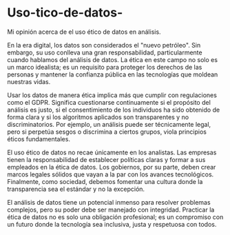 # Uso-tico-de-datos-
Mi opinión acerca de el uso ético de datos en análisis.

En la era digital, los datos son considerados el "nuevo petróleo". Sin embargo, su uso conlleva una gran responsabilidad, particularmente cuando hablamos del análisis de datos. La ética en este campo no solo es un marco idealista; es un requisito para proteger los derechos de las personas y mantener la confianza pública en las tecnologías que moldean nuestras vidas.

Usar los datos de manera ética implica más que cumplir con regulaciones como el GDPR. Significa cuestionarse continuamente si el propósito del análisis es justo, si el consentimiento de los individuos ha sido obtenido de forma clara y si los algoritmos aplicados son transparentes y no discriminatorios. Por ejemplo, un análisis puede ser técnicamente legal, pero si perpetúa sesgos o discrimina a ciertos grupos, viola principios éticos fundamentales.

El uso ético de datos no recae únicamente en los analistas. Las empresas tienen la responsabilidad de establecer políticas claras y formar a sus empleados en la ética de datos. Los gobiernos, por su parte, deben crear marcos legales sólidos que vayan a la par con los avances tecnológicos. Finalmente, como sociedad, debemos fomentar una cultura donde la transparencia sea el estándar y no la excepción.

El análisis de datos tiene un potencial inmenso para resolver problemas complejos, pero su poder debe ser manejado con integridad. Practicar la ética de datos no es solo una obligación profesional; es un compromiso con un futuro donde la tecnología sea inclusiva, justa y respetuosa con todos.
